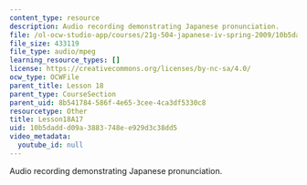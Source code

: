 ```yaml
---
content_type: resource
description: Audio recording demonstrating Japanese pronunciation.
file: /ol-ocw-studio-app/courses/21g-504-japanese-iv-spring-2009/10b5daddd09a3883748ee929d3c38dd5_Lesson18A17.mp3
file_size: 433119
file_type: audio/mpeg
learning_resource_types: []
license: https://creativecommons.org/licenses/by-nc-sa/4.0/
ocw_type: OCWFile
parent_title: Lesson 18
parent_type: CourseSection
parent_uid: 8b541784-586f-4e65-3cee-4ca3df5330c8
resourcetype: Other
title: Lesson18A17
uid: 10b5dadd-d09a-3883-748e-e929d3c38dd5
video_metadata:
  youtube_id: null
---
```

Audio recording demonstrating Japanese pronunciation.